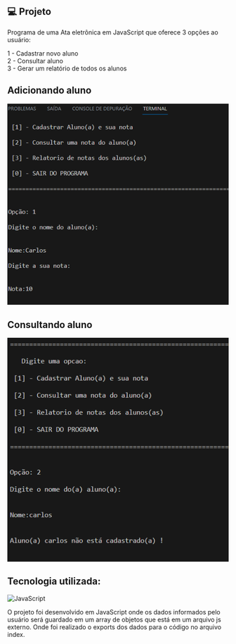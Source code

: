 

## 💻 Projeto

Programa de uma Ata eletrônica em JavaScript que oferece 3 opções ao usuário:

1 - Cadastrar novo aluno <br>
2 - Consultar aluno <br>
3 - Gerar um relatório de todos os alunos <br>


## Adicionando aluno <br>
<p align="center">
<img src="./assets/cadastra.png">
</p>

## Consultando aluno <br>

<p align="center">
<img src="./assets/consulta.png">
</p>

## Tecnologia utilizada:

![JavaScript](https://img.shields.io/badge/JavaScript-323330?style=for-the-badge&logo=javascript&logoColor=F7DF1E) 

<p>
O projeto foi desenvolvido em JavaScript onde os dados informados pelo usuário será guardado em um array de objetos que está em um arquivo js externo. Onde foi realizado o exports dos dados para o código no arquivo index.
</p>



